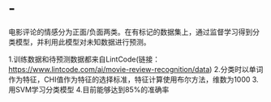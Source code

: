 # -
电影评论的情感分为正面/负面两类。在有标记的数据集上，通过监督学习得到分类模型，并利用此模型对未知数据进行预测。

1.训练数据和待预测数据都来自LintCode(链接：https://www.lintcode.com/ai/movie-review-recognition/data)
2.分类时以单词作为特征，CHI值作为特征的选择标准，特征计算使用布尔方法，维数为1000
3.用SVM学习分类模型
4.目前能够达到85%的准确率
